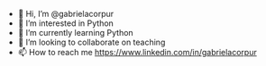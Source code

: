 - 👋 Hi, I’m @gabrielacorpur
- 👀 I’m interested in Python
- 🌱 I’m currently learning Python
- 💞️ I’m looking to collaborate on teaching
- 📫 How to reach me https://www.linkedin.com/in/gabrielacorpur

<!---
gabrielacorpur/gabrielacorpur is a ✨ special ✨ repository because its `README.md` (this file) appears on your GitHub profile.
You can click the Preview link to take a look at your changes.
--->
